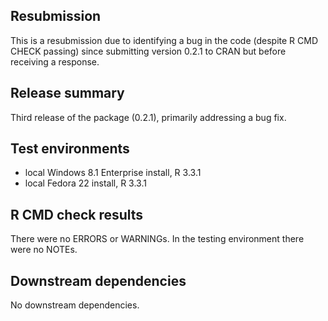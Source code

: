 ## Resubmission

This is a resubmission due to identifying a bug in the code (despite R CMD CHECK passing) since submitting version 0.2.1 to CRAN but before receiving a response.

## Release summary

Third release of the package (0.2.1), primarily addressing a bug fix.

## Test environments

* local Windows 8.1 Enterprise install, R 3.3.1
* local Fedora 22 install, R 3.3.1

## R CMD check results

There were no ERRORS or WARNINGs. In the testing environment there were no NOTEs.

## Downstream dependencies

No downstream dependencies.